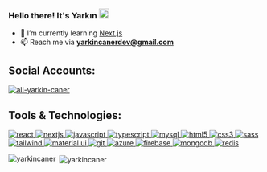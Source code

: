 ### Hello there! It's Yarkın <img src="https://media.giphy.com/media/hvRJCLFzcasrR4ia7z/giphy.gif" width="20px">

<!-- - 🔭 I’m currently working on [yarkincaner.me](https://github.com/yarkincaner/reactjs-yarkincaner.git) -->

- 🌱 I’m currently learning [Next.js](https://nextjs.org/)
- 📫 Reach me via **yarkincanerdev@gmail.com**

## Social Accounts:

<p align="left">
<a href="https://linkedin.com/in/ali-yarkin-caner" target="blank"><img align="center" src="https://img.shields.io/badge/LinkedIn-0077B5?style=for-the-badge&logo=linkedin&logoColor=white" alt="ali-yarkin-caner"/></a>
</p>

## Tools & Technologies:

<p align="left">
	<a href="https://reactjs.org/" target="_blank" rel="noreferrer"> 
		<img src="https://img.shields.io/badge/React-20232A?style=for-the-badge&logo=react&logoColor=61DAFB" alt="react"/> 
	</a>
	<a href="https://nextjs.org/" target="_blank" rel="noreferrer"> 
		<img src="https://img.shields.io/badge/next.js-000000?style=for-the-badge&logo=nextdotjs&logoColor=white" alt="nextjs"/> 
	</a>
	<a href="https://developer.mozilla.org/en-US/docs/Web/JavaScript" target="_blank" rel="noreferrer"> 
		<img src="https://img.shields.io/badge/JavaScript-323330?style=for-the-badge&logo=javascript&logoColor=F7DF1E" alt="javascript"/> 
	</a>
	<a href="https://www.typescriptlang.org/" target="_blank" rel="noreferrer"> 
		<img src="https://img.shields.io/badge/TypeScript-007ACC?style=for-the-badge&logo=typescript&logoColor=white" alt="typescript"/> 
	</a>
	<a href="https://www.mysql.com/" target="_blank" rel="noreferrer"> 
		<img src="https://img.shields.io/badge/MySQL-005C84?style=for-the-badge&logo=mysql&logoColor=white" alt="mysql" /> 
	</a>
	<a href="https://www.w3.org/html/" target="_blank" rel="noreferrer"> 
		<img src="https://img.shields.io/badge/HTML5-E34F26?style=for-the-badge&logo=html5&logoColor=white" alt="html5" /> 
	</a>
	<a href="https://www.w3schools.com/css/" target="_blank" rel="noreferrer"> 
		<img src="https://img.shields.io/badge/CSS3-1572B6?style=for-the-badge&logo=css3&logoColor=white" alt="css3" /> 
	</a>
	<a href="https://sass-lang.com" target="_blank" rel="noreferrer"> 
		<img src="https://img.shields.io/badge/Sass-CC6699?style=for-the-badge&logo=sass&logoColor=white" alt="sass" /> 
	</a>
	<a href="https://tailwindcss.com/" target="_blank" rel="noreferrer"> 
		<img src="https://img.shields.io/badge/Tailwind_CSS-38B2AC?style=for-the-badge&logo=tailwind-css&logoColor=white" alt="tailwind" /> 
	</a>
	<a href="https://mui.com/" target="_blank" rel="noreferrer"> 
		<img src="https://img.shields.io/badge/Material%20UI-007FFF?style=for-the-badge&logo=mui&logoColor=white" alt="material ui" />
	</a>
	<a href="https://git-scm.com/" target="_blank" rel="noreferrer"> 
		<img src="https://img.shields.io/badge/GIT-E44C30?style=for-the-badge&logo=git&logoColor=white" alt="git" /> 
	</a>
	<a href="https://azure.microsoft.com/" target="_blank" rel="noreferrer"> 
		<img src="https://img.shields.io/badge/microsoft%20azure-0089D6?style=for-the-badge&logo=microsoft-azure&logoColor=white" alt="azure" /> 
	</a>
	<a href="https://firebase.google.com/" target="_blank" rel="noreferrer"> 
		<img src="https://img.shields.io/badge/firebase-ffca28?style=for-the-badge&logo=firebase&logoColor=black" alt="firebase" /> 
	</a>
	<a href="https://www.mongodb.com/" target="_blank" rel="noreferrer"> 
		<img src="https://img.shields.io/badge/MongoDB-4EA94B?style=for-the-badge&logo=mongodb&logoColor=white" alt="mongodb" /> 
	</a>
	<a href="https://redis.io/" target="_blank" rel="noreferrer"> 
		<img src="https://img.shields.io/badge/redis-%23DD0031.svg?&style=for-the-badge&logo=redis&logoColor=white" alt="redis" /> 
	</a>
</p>

<p><img align="left" src="https://github-readme-stats.vercel.app/api/top-langs?username=yarkincaner&show_icons=true&&title_color=3498db&bg_color=00000000&text_color=3498db&hide_border=true&locale=en&layout=compact" alt="yarkincaner" /></p>

<p>&nbsp;<img align="center" src="https://github-readme-stats.vercel.app/api?username=yarkincaner&show_icons=true&title_color=3498db&bg_color=00000000&text_color=3498db&hide_border=true&locale=en" alt="yarkincaner" /></p>
